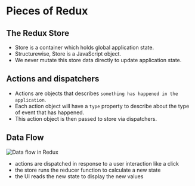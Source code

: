 # Pieces of Redux

## The Redux Store

- Store is a container which holds global application state.
- Structurewise, Store is a JavaScript object.
- We never mutate this store data directly to update application state.

## Actions and dispatchers

- Actions are objects that describes `something has happened in the application`.
- Each action object will have a `type` property to describe about the type of event that has happened.
- This action object is then passed to store via dispatchers.

## Data Flow

![Data flow in Redux](https://redux.js.org/assets/images/ReduxDataFlowDiagram-49fa8c3968371d9ef6f2a1486bd40a26.gif)


- actions are dispatched in response to a user interaction like a click
- the store runs the reducer function to calculate a new state
- the UI reads the new state to display the new values
